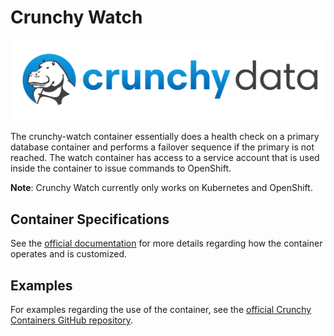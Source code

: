 # Crunchy Watch

![](https://raw.githubusercontent.com/CrunchyData/crunchy-containers/master/images/crunchy_logo.png)

The crunchy-watch container essentially does a health check on a primary database container and performs a failover sequence if the primary is not reached. The watch container has access to a service account that is used inside the container to issue commands to OpenShift.

**Note**: Crunchy Watch currently only works on Kubernetes and OpenShift.

## Container Specifications

See the [official documentation](https://access.crunchydata.com/documentation/crunchy-containers/2.3.0/container-specifications/crunchy-watch/) for more details regarding how the container operates and is customized.

## Examples

For examples regarding the use of the container, see the [official Crunchy Containers GitHub repository](https://github.com/CrunchyData/crunchy-containers/tree/master/examples/docker).
